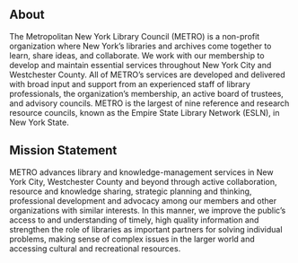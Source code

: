 ## About
The Metropolitan New York Library Council (METRO) is a non-profit organization where New York’s libraries and archives come together to learn, share ideas, and collaborate. We work with our membership to develop and maintain essential services throughout New York City and Westchester County. All of METRO’s services are developed and delivered with broad input and support from an experienced staff of library professionals, the organization’s membership, an active board of trustees, and advisory councils. METRO is the largest of nine reference and research resource councils, known as the Empire State Library Network (ESLN), in New York State.

## Mission Statement
METRO advances library and knowledge-management services in New York City, Westchester County and beyond through active collaboration, resource and knowledge sharing, strategic planning and thinking, professional development and advocacy among our members and other organizations with similar interests. In this manner, we improve the public’s access to and understanding of timely, high quality information and strengthen the role of libraries as important partners for solving individual problems, making sense of complex issues in the larger world and accessing cultural and recreational resources.
